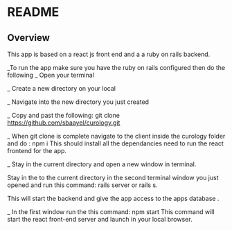 # README

## Overview
This app is based on a react js front end and a a ruby on rails backend.

_To run the app make sure you have the ruby on rails configured then  do the following 
_ Open your terminal 

_ Create a new directory on your local 

_ Navigate into the new directory you just created

_ Copy and past the following:  git clone https://github.com/sbaayel/curology.git

_ When git clone is complete navigate to the client inside the curology folder and do : npm i 
  This should install all the dependancies need to run the react frontend for the app.

_ Stay in the current directory and open a new window in terminal. 

  Stay in the to the current directory in the second terminal window you just opened and run this command: rails server or rails s.

  This will start the backend and give the app access to the apps database .

_ In the first window run the this command: npm start 
  This command will start the react front-end server and launch in your local browser.
